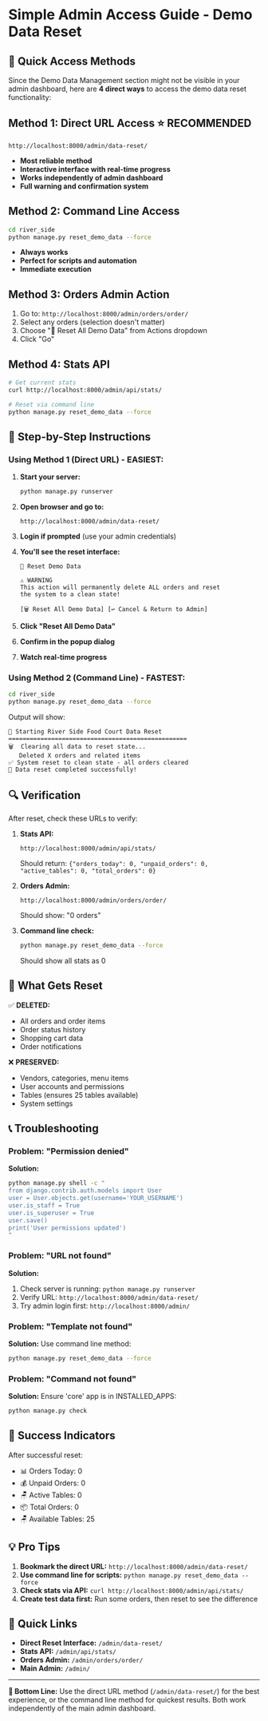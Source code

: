 # Simple Admin Access Guide - Demo Data Reset

## 🎯 Quick Access Methods

Since the Demo Data Management section might not be visible in your admin dashboard, here are **4 direct ways** to access the demo data reset functionality:

## Method 1: Direct URL Access ⭐ RECOMMENDED
```
http://localhost:8000/admin/data-reset/
```
- **Most reliable method**
- **Interactive interface with real-time progress**
- **Works independently of admin dashboard**
- **Full warning and confirmation system**

## Method 2: Command Line Access
```bash
cd river_side
python manage.py reset_demo_data --force
```
- **Always works**
- **Perfect for scripts and automation**
- **Immediate execution**

## Method 3: Orders Admin Action
1. Go to: `http://localhost:8000/admin/orders/order/`
2. Select any orders (selection doesn't matter)
3. Choose "🔄 Reset All Demo Data" from Actions dropdown
4. Click "Go"

## Method 4: Stats API
```bash
# Get current stats
curl http://localhost:8000/admin/api/stats/

# Reset via command line
python manage.py reset_demo_data --force
```

## 🚀 Step-by-Step Instructions

### Using Method 1 (Direct URL) - EASIEST:

1. **Start your server:**
   ```bash
   python manage.py runserver
   ```

2. **Open browser and go to:**
   ```
   http://localhost:8000/admin/data-reset/
   ```

3. **Login if prompted** (use your admin credentials)

4. **You'll see the reset interface:**
   ```
   🔄 Reset Demo Data
   
   ⚠️ WARNING
   This action will permanently delete ALL orders and reset 
   the system to a clean state!
   
   [🗑️ Reset All Demo Data] [↩️ Cancel & Return to Admin]
   ```

5. **Click "Reset All Demo Data"**

6. **Confirm in the popup dialog**

7. **Watch real-time progress**

### Using Method 2 (Command Line) - FASTEST:

```bash
cd river_side
python manage.py reset_demo_data --force
```

Output will show:
```
🚀 Starting River Side Food Court Data Reset
==================================================
🗑️  Clearing all data to reset state...
   Deleted X orders and related items
✅ System reset to clean state - all orders cleared
🎉 Data reset completed successfully!
```

## 🔍 Verification

After reset, check these URLs to verify:

1. **Stats API:**
   ```
   http://localhost:8000/admin/api/stats/
   ```
   Should return: `{"orders_today": 0, "unpaid_orders": 0, "active_tables": 0, "total_orders": 0}`

2. **Orders Admin:**
   ```
   http://localhost:8000/admin/orders/order/
   ```
   Should show: "0 orders"

3. **Command line check:**
   ```bash
   python manage.py reset_demo_data --force
   ```
   Should show all stats as 0

## 🎯 What Gets Reset

✅ **DELETED:**
- All orders and order items
- Order status history  
- Shopping cart data
- Order notifications

❌ **PRESERVED:**
- Vendors, categories, menu items
- User accounts and permissions
- Tables (ensures 25 tables available)
- System settings

## 📞 Troubleshooting

### Problem: "Permission denied"
**Solution:**
```bash
python manage.py shell -c "
from django.contrib.auth.models import User
user = User.objects.get(username='YOUR_USERNAME')
user.is_staff = True
user.is_superuser = True
user.save()
print('User permissions updated')
"
```

### Problem: "URL not found"
**Solution:**
1. Check server is running: `python manage.py runserver`
2. Verify URL: `http://localhost:8000/admin/data-reset/`
3. Try admin login first: `http://localhost:8000/admin/`

### Problem: "Template not found"
**Solution:**
Use command line method:
```bash
python manage.py reset_demo_data --force
```

### Problem: "Command not found"
**Solution:**
Ensure 'core' app is in INSTALLED_APPS:
```bash
python manage.py check
```

## 🎉 Success Indicators

After successful reset:
- 📊 Orders Today: 0
- 💰 Unpaid Orders: 0  
- 🪑 Active Tables: 0
- 📦 Total Orders: 0
- 🪑 Available Tables: 25

## 💡 Pro Tips

1. **Bookmark the direct URL:** `http://localhost:8000/admin/data-reset/`
2. **Use command line for scripts:** `python manage.py reset_demo_data --force`
3. **Check stats via API:** `curl http://localhost:8000/admin/api/stats/`
4. **Create test data first:** Run some orders, then reset to see the difference

## 🔗 Quick Links

- **Direct Reset Interface:** `/admin/data-reset/`
- **Stats API:** `/admin/api/stats/`  
- **Orders Admin:** `/admin/orders/order/`
- **Main Admin:** `/admin/`

---

**🎯 Bottom Line:** Use the direct URL method (`/admin/data-reset/`) for the best experience, or the command line method for quickest results. Both work independently of the main admin dashboard.